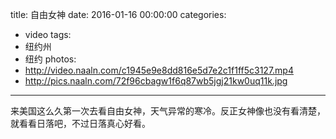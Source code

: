 title: 自由女神
date: 2016-01-16 00:00:00
categories:
- video
tags:
- 纽约州
- 纽约
photos:
- http://video.naaln.com/c1945e9e8dd816e5d7e2c1f1ff5c3127.mp4
- http://pics.naaln.com/72f96cbagw1f6q87wb5jgj21kw0uq11k.jpg
---

来美国这么久第一次去看自由女神，天气异常的寒冷。反正女神像也没有看清楚，就看看日落吧，不过日落真心好看。